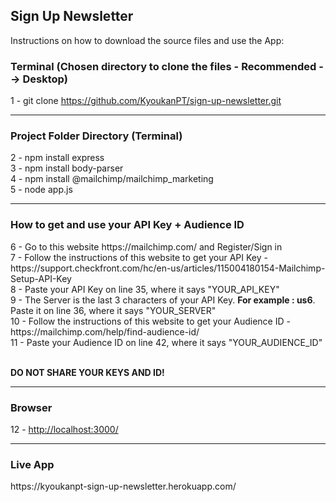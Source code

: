 <h2>Sign Up Newsletter</h2>

<p>Instructions on how to download the source files and use the App: </p>

<h3>Terminal (Chosen directory to clone the files - Recommended --> Desktop)</h3>

1 - git clone https://github.com/KyoukanPT/sign-up-newsletter.git

<hr>

<h3>Project Folder Directory (Terminal)</h3>

2 - npm install express<br>
3 - npm install body-parser<br>
4 - npm install @mailchimp/mailchimp_marketing<br>
5 - node app.js

<hr>

<h3>How to get and use your API Key + Audience ID</h3>
6 - Go to this website https://mailchimp.com/ and Register/Sign in<br>
7 - Follow the instructions of this website to get your API Key - https://support.checkfront.com/hc/en-us/articles/115004180154-Mailchimp-Setup-API-Key<br>
8 - Paste your API Key on line 35, where it says "YOUR_API_KEY"<br>
9 - The Server is the last 3 characters of your API Key. <strong>For example : us6</strong>. Paste it on line 36, where it says "YOUR_SERVER"<br>
10 - Follow the instructions of this website to get your Audience ID - https://mailchimp.com/help/find-audience-id/<br>
11 - Paste your Audience ID on line 42, where it says "YOUR_AUDIENCE_ID"<br><br>

<strong>DO NOT SHARE YOUR KEYS AND ID!</strong>

<hr>

<h3>Browser</h3>
12 - <a href="http://localhost:3000/">http://localhost:3000/</a>

<hr>

<h3>Live App</h3>
https://kyoukanpt-sign-up-newsletter.herokuapp.com/
